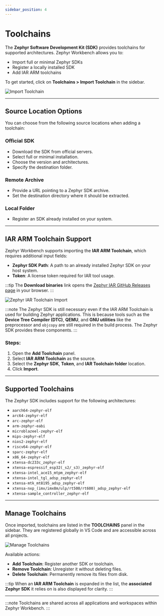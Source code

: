 ```yaml
---
sidebar_position: 4
---
```


# Toolchains

The **Zephyr Software Development Kit (SDK)** provides toolchains for supported architectures. Zephyr Workbench allows you to:

- Import full or minimal Zephyr SDKs
- Register a locally installed SDK
- Add IAR ARM toolchains

To get started, click on **Toolchains > Import Toolchain** in the sidebar.

![Import Toolchain](/img/zw/sdk/zw_sdk_import.png)

---

## Source Location Options

You can choose from the following source locations when adding a toolchain:

### Official SDK
- Download the SDK from official servers.
- Select full or minimal installation.
- Choose the version and architectures.
- Specify the destination folder.

### Remote Archive
- Provide a URL pointing to a Zephyr SDK archive.
- Set the destination directory where it should be extracted.

### Local Folder
- Register an SDK already installed on your system.


---

## IAR ARM Toolchain Support

Zephyr Workbench supports importing the **IAR ARM Toolchain**, which requires additional input fields:

- **Zephyr SDK Path**: A path to an already installed Zephyr SDK on your host system.
- **Token**: A license token required for IAR tool usage.

:::tip
The **Download binaries** link opens the [Zephyr IAR GitHub Releases page](https://github.com/iarsystems/zephyr-iar/releases/) in your browser.
:::

![Zephyr IAR Toolchain Import](/img/zw/sdk/zw_sdk_import_iar.png)


:::note
The Zephyr SDK is still necessary even if the IAR ARM Toolchain is used for building Zephyr applications. This is because tools such as the **Device Tree Compiler (DTC)**, **QEMU**, and **GNU utilities** like the preprocessor and `objcopy` are still required in the build process. The Zephyr SDK provides these components.
:::

### Steps:
1. Open the **Add Toolchain** panel.
2. Select **IAR ARM Toolchain** as the source.
3. Select the **Zephyr SDK**, **Token**, and **IAR Toolchain folder** location.
4. Click **Import**.

---

## Supported Toolchains

The Zephyr SDK includes support for the following architectures:

- `aarch64-zephyr-elf`
- `arc64-zephyr-elf`
- `arc-zephyr-elf`
- `arm-zephyr-eabi`
- `microblazeel-zephyr-elf`
- `mips-zephyr-elf`
- `nios2-zephyr-elf`
- `riscv64-zephyr-elf`
- `sparc-zephyr-elf`
- `x86_64-zephyr-elf`
- `xtensa-dc233c_zephyr-elf`
- `xtensa-espressif_esp32(_s2/_s3)_zephyr-elf`
- `xtensa-intel_ace15_mtpm_zephyr-elf`
- `xtensa-intel_tgl_adsp_zephyr-elf`
- `xtensa-mtk_mt8195_adsp_zephyr-elf`
- `xtensa-nxp_(imx/imx8m/ulp/rt500/rt600)_adsp_zephyr-elf`
- `xtensa-sample_controller_zephyr-elf`

---

## Manage Toolchains

Once imported, toolchains are listed in the **TOOLCHAINS** panel in the sidebar. They are registered globally in VS Code and are accessible across all projects.

![Manage Toolchains](/img/zw/sdk/zw_sdk_manage_iar.png)

Available actions:

- **Add Toolchain**: Register another SDK or toolchain.
- **Remove Toolchain**: Unregister it without deleting files.
- **Delete Toolchain**: Permanently remove its files from disk.

:::tip
When an **IAR ARM Toolchain** is expanded in the list, the **associated Zephyr SDK** it relies on is also displayed for clarity.
:::

---

:::note
Toolchains are shared across all applications and workspaces within Zephyr Workbench.
:::
